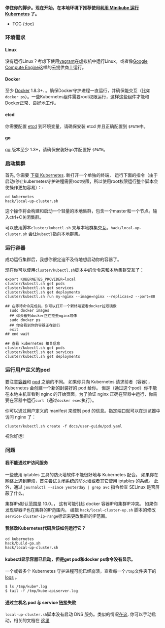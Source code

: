 ---
---

**停住你的脚步。现在开始，在本地环境下推荐使用[利用 Minikube 运行 Kubernetes](../minikube/) 了。**

* TOC
{:toc}

### 环境需求

#### Linux

没有运行Linux？考虑下使用[vagrant](https://www.vagrantup.com/)在虚拟机中运行Linux，或者像[Google Compute Engine](/docs/getting-started-guides/gce)这样的云提供商上运行。

#### Docker

至少 [Docker](https://docs.docker.com/installation/#installation)
1.8.3+. 。确保Docker守护进程一直运行，并确保能交互（比如`docker
ps`）。一些Kubernetes组件需要root权限运行，这样这些组件才能和Docker正常、良好地工作。

#### etcd

你需要配置 [etcd](https://github.com/coreos/etcd/releases) 到环境变量，请确保安装 etcd 并且正确配置到 ``$PATH``中。

#### go

[go](https://golang.org/doc/install) 版本至少 1.3+，请确保安装好go并配置好 ``$PATH``。

### 启动集群

首先, 你需要 [下载 Kubernetes](/docs/getting-started-guides/binary_release/). 新打开一个单独的终端，
运行下面的指令（由于启动/停止kubernetes守护进程需要root权限，所以使用root权限运行整个脚本会使操作更加容易）：:

```shell
cd kubernetes
hack/local-up-cluster.sh
```

这个操作将会构建和启动一个轻量的本地集群，包含一个master和一个节点。输入ctrl+C关闭集群。

可以使用脚本`cluster/kubectl.sh` 来与本地群集交互。`hack/local-up-cluster.sh` 会让`kubectl`指向本地群集。


### 运行容器

成功运行集群后，我想你很定迫不及待地想启动你的容器了。

现在你可以使用`cluster/kubectl.sh`脚本中的命令来和本地集群交互了：

```shell
export KUBERNETES_PROVIDER=local
cluster/kubectl.sh get pods
cluster/kubectl.sh get services
cluster/kubectl.sh get deployments
cluster/kubectl.sh run my-nginx --image=nginx --replicas=2 --port=80

## 在等待命令完成前，你可以打开一个新终端查看docker拉取镜像
  sudo docker images
  ## 你会看到docker正在拉去nginx镜像
  sudo docker ps
  ## 你会看到你的容器正在运行
  exit
## end wait

## 查看 kubernetes 相关信息
cluster/kubectl.sh get pods
cluster/kubectl.sh get services
cluster/kubectl.sh get deployments
```

### 运行用户定义的pod

要注意[容器](/docs/user-guide/containers)和 [pod](/docs/user-guide/pods) 之前的不同。
如果你只向 Kubernetes 请求前者（容器），Kubernetes 会创建一个新的封装好的 pod 给你。
但是（通过这个pod）你不能在本地主机查看到 nginx 的开始页面。为了验证 nginx 正确在容器中运行，你需要在容器中运行`curl`（通过`docker exec`执行）。

你可以通过用户定义的 manifest 来控制 pod 的信息。指定端口就可以在浏览器中访问 nginx 了：

```shell
cluster/kubectl.sh create -f docs/user-guide/pod.yaml
```

祝你好运!

### 问题

#### 我不能通过IP访问服务

一些使用 iptables 工具的防火墙软件不能很好地与 Kubernetes 配合。
如果你在网络上遇到麻烦，首先尝试关闭系统的防火墙或者其它使用 iptables 的系统。
此外，通过 `journalctl --since yesterday | grep avc` 指令检查 SELinux 是否屏蔽了什么。

集群IPs默认范围是 10.0.*.*，
这有可能引起 docker 容器IP和集群IP冲突。
如果你发现容器IP也在集群的IP范围内，
编辑 `hack/local-cluster-up.sh` 脚本的修改`service-cluster-ip-range`标识来更改集群的IP范围。

#### 我修改Kubernetes代码后该如何运行它？

```shell
cd kubernetes
hack/build-go.sh
hack/local-up-cluster.sh
```

#### kubectl显示容器已启动，但是get pod和docker ps命令没有显示。

一个或者多个 Kubernetes 守护进程可能已经崩溃，查看每一个`/tmp`文件夹下的[logs](/docs/admin/cluster-troubleshooting/#looking-at-logs) 。

```shell
$ ls /tmp/kube*.log
$ tail -f /tmp/kube-apiserver.log
```

#### 通过主机名 pod 与 service 链接失败

`local-up-cluster.sh`脚本没有启动 DNS 服务。类似的情况[在这](http://issue.k8s.io/6667). 你可以手动启动，相关的文档在 [这里](https://releases.k8s.io/{{page.githubbranch}}/cluster/addons/dns#how-do-i-configure-it)

